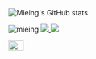 <img src="https://github-readme-stats.vercel.app/api?username=mieing&show_icons=true&theme=radical" alt="Mieing's GitHub stats">

<p align="left">
  <img src="https://komarev.com/ghpvc/?username=mieing&label=Profile%20views&color=0e75b6&style=flat" alt="mieing" /> 
  <a href="https://t.me/iOSMie" target="_blank">
    <img src="https://img.shields.io/badge/Telegram-%40Mie-28a8ea">
  </a> 
  <a href="mailto:miemei797">
    <img src="https://img.shields.io/badge/QQ mailbox-%40Mie-orange">
  </a>
</p>

<p align="left">
  <a href="https://twitter.com/mieing001" target="blank">
    <img align="center" src="https://raw.githubusercontent.com/rahuldkjain/github-profile-readme-generator/master/src/images/icons/Social/twitter.svg" alt="mieing001" height="20" width="30" />
  </a>
</p>
